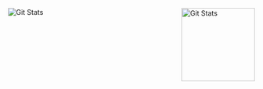 
<!-- 
<img align="center" height="200px" src="https://gif-finder.com/wp-content/uploads/2020/03/Corona-is-innocent.gif"/>
<img align="left" src="https://github-readme-stats.vercel.app/api?username=aliuosio&count_private=true&show_icons=true&theme=blue-green" />
<img align="left" src="https://github-readme-stats.vercel.app/api/top-langs/?username=aliuosio&theme=blue-green&hide=html" /> 
-->
<div>
  <img alt="Git Stats" src="https://github-readme-stats.vercel.app/api?username=aliuosio&show_icons=true&theme=blue-green" align="right" height="150" />
  <img alt="Git Stats" src="https://github-readme-stats.vercel.app/api/top-langs/?username=aliuosio&hide=css,html&theme=blue-green"/>
</div>

